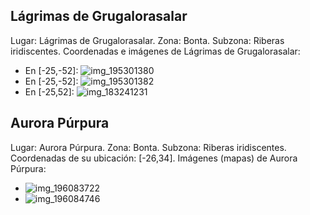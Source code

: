 ## Lágrimas de Grugalorasalar
Lugar: Lágrimas de Grugalorasalar.
Zona: Bonta.
Subzona: Riberas iridiscentes.
Coordenadas e imágenes de Lágrimas de Grugalorasalar:
- En [-25,-52]: ![img_195301380](https://media.discordapp.net/attachments/1115311447145193482/1115345149711630336/195301380.jpg)
- En [-25,-52]: ![img_195301382](https://media.discordapp.net/attachments/1115311447145193482/1115345152488255528/195301382.jpg)
- En [-25,52]: ![img_183241231](https://media.discordapp.net/attachments/1115311447145193482/1115341719672737792/183241231.jpg)

## Aurora Púrpura
Lugar: Aurora Púrpura.
Zona: Bonta.
Subzona: Riberas iridiscentes.
Coordenadas de su ubicación: [-26,34].
Imágenes (mapas) de Aurora Púrpura:
- ![img_196083722](https://media.discordapp.net/attachments/1115311447145193482/1115345364682297485/196083722.jpg)
- ![img_196084746](https://media.discordapp.net/attachments/1115311447145193482/1115345399662784653/196084746.jpg)